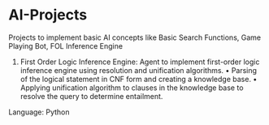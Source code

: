# AI-Projects
Projects to implement basic AI concepts like Basic Search Functions, Game Playing Bot, FOL Inference Engine

1. First Order Logic Inference Engine: Agent to implement first-order logic inference engine using resolution and unification algorithms.
•	Parsing of the logical statement in CNF form and creating a knowledge base.
•	Applying unification algorithm to clauses in the knowledge base to resolve the query to determine entailment.

Language: Python

